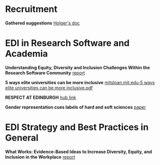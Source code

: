 # Recruitment

**Gathered suggestions** [Holger's doc](https://docs.google.com/document/d/1-WIN_h2j-loTfbRvBJy1dHbmH8jJbFkfBQtKcI7Kwvg/edit?usp=sharing)

# EDI in Research Software and Academia

**Understanding Equity, Diversity and Inclusion Challenges Within the Research Software Community** [report](https://link.springer.com/chapter/10.1007%2F978-3-030-77980-1_30)

**5 ways elite universities can be more inclusive** [mitsloan.mit.edu-5 ways elite universities can be more inclusive.pdf](https://github.com/MarionBWeinzierl/RS-EDI/files/7561554/mitsloan.mit.edu-5.ways.elite.universities.can.be.more.inclusive.pdf)

**RESPECT AT EDINBURGH** [hub link](https://www.ed.ac.uk/equality-diversity/respect)

**Gender representation cues labels of hard and soft sciences** [paper](https://www.sciencedirect.com/science/article/pii/S0022103121001372)

# EDI Strategy and Best Practices in General

**What Works: Evidence-Based Ideas to Increase Diversity, Equity, and Inclusion in the Workplace** [report](https://www.umass.edu/employmentequity/what-works-evidence-based-ideas-increase-diversity-equity-and-inclusion-workplace)
